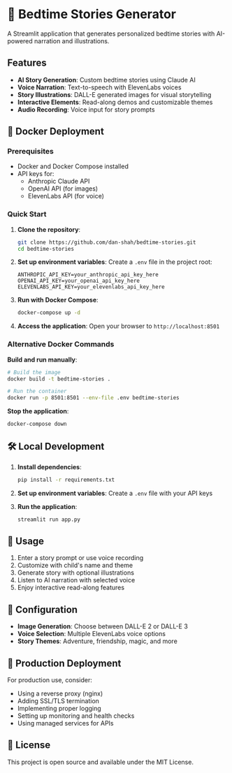 # 🌙 Bedtime Stories Generator

A Streamlit application that generates personalized bedtime stories with AI-powered narration and illustrations.

## Features

- **AI Story Generation**: Custom bedtime stories using Claude AI
- **Voice Narration**: Text-to-speech with ElevenLabs voices
- **Story Illustrations**: DALL-E generated images for visual storytelling
- **Interactive Elements**: Read-along demos and customizable themes
- **Audio Recording**: Voice input for story prompts

## 🐳 Docker Deployment

### Prerequisites

- Docker and Docker Compose installed
- API keys for:
  - Anthropic Claude API
  - OpenAI API (for images)
  - ElevenLabs API (for voice)

### Quick Start

1. **Clone the repository**:
   ```bash
   git clone https://github.com/dan-shah/bedtime-stories.git
   cd bedtime-stories
   ```

2. **Set up environment variables**:
   Create a `.env` file in the project root:
   ```env
   ANTHROPIC_API_KEY=your_anthropic_api_key_here
   OPENAI_API_KEY=your_openai_api_key_here
   ELEVENLABS_API_KEY=your_elevenlabs_api_key_here
   ```

3. **Run with Docker Compose**:
   ```bash
   docker-compose up -d
   ```

4. **Access the application**:
   Open your browser to `http://localhost:8501`

### Alternative Docker Commands

**Build and run manually**:
```bash
# Build the image
docker build -t bedtime-stories .

# Run the container
docker run -p 8501:8501 --env-file .env bedtime-stories
```

**Stop the application**:
```bash
docker-compose down
```

## 🛠️ Local Development

1. **Install dependencies**:
   ```bash
   pip install -r requirements.txt
   ```

2. **Set up environment variables**:
   Create a `.env` file with your API keys

3. **Run the application**:
   ```bash
   streamlit run app.py
   ```

## 📝 Usage

1. Enter a story prompt or use voice recording
2. Customize with child's name and theme
3. Generate story with optional illustrations
4. Listen to AI narration with selected voice
5. Enjoy interactive read-along features

## 🔧 Configuration

- **Image Generation**: Choose between DALL-E 2 or DALL-E 3
- **Voice Selection**: Multiple ElevenLabs voice options
- **Story Themes**: Adventure, friendship, magic, and more

## 🚀 Production Deployment

For production use, consider:
- Using a reverse proxy (nginx)
- Adding SSL/TLS termination
- Implementing proper logging
- Setting up monitoring and health checks
- Using managed services for APIs

## 📄 License

This project is open source and available under the MIT License.